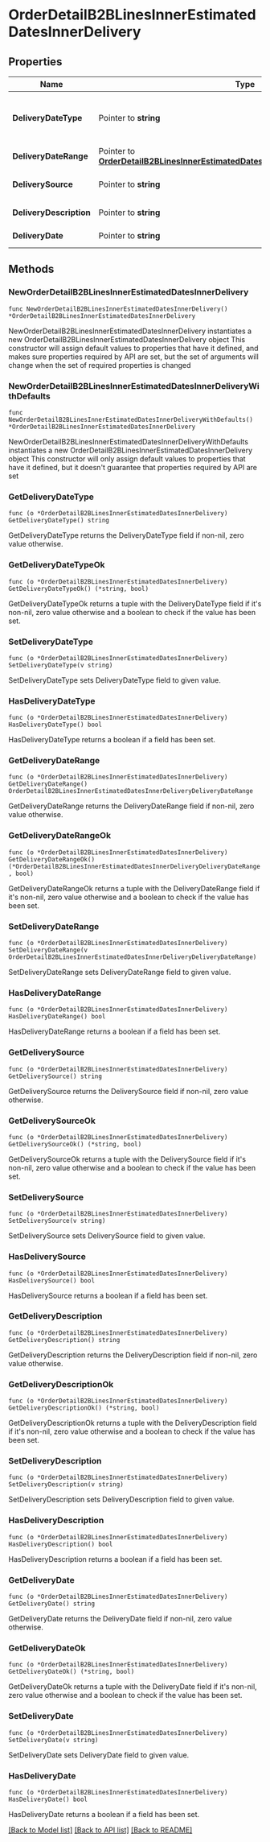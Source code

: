 # OrderDetailB2BLinesInnerEstimatedDatesInnerDelivery

## Properties

Name | Type | Description | Notes
------------ | ------------- | ------------- | -------------
**DeliveryDateType** | Pointer to **string** | Date type. Example Single or multiple dates. | [optional] 
**DeliveryDateRange** | Pointer to [**OrderDetailB2BLinesInnerEstimatedDatesInnerDeliveryDeliveryDateRange**](OrderDetailB2BLinesInnerEstimatedDatesInnerDeliveryDeliveryDateRange.md) |  | [optional] 
**DeliverySource** | Pointer to **string** | Source of the delivery. | [optional] 
**DeliveryDescription** | Pointer to **string** | Delivery description. | [optional] 
**DeliveryDate** | Pointer to **string** | Delivery date. | [optional] 

## Methods

### NewOrderDetailB2BLinesInnerEstimatedDatesInnerDelivery

`func NewOrderDetailB2BLinesInnerEstimatedDatesInnerDelivery() *OrderDetailB2BLinesInnerEstimatedDatesInnerDelivery`

NewOrderDetailB2BLinesInnerEstimatedDatesInnerDelivery instantiates a new OrderDetailB2BLinesInnerEstimatedDatesInnerDelivery object
This constructor will assign default values to properties that have it defined,
and makes sure properties required by API are set, but the set of arguments
will change when the set of required properties is changed

### NewOrderDetailB2BLinesInnerEstimatedDatesInnerDeliveryWithDefaults

`func NewOrderDetailB2BLinesInnerEstimatedDatesInnerDeliveryWithDefaults() *OrderDetailB2BLinesInnerEstimatedDatesInnerDelivery`

NewOrderDetailB2BLinesInnerEstimatedDatesInnerDeliveryWithDefaults instantiates a new OrderDetailB2BLinesInnerEstimatedDatesInnerDelivery object
This constructor will only assign default values to properties that have it defined,
but it doesn't guarantee that properties required by API are set

### GetDeliveryDateType

`func (o *OrderDetailB2BLinesInnerEstimatedDatesInnerDelivery) GetDeliveryDateType() string`

GetDeliveryDateType returns the DeliveryDateType field if non-nil, zero value otherwise.

### GetDeliveryDateTypeOk

`func (o *OrderDetailB2BLinesInnerEstimatedDatesInnerDelivery) GetDeliveryDateTypeOk() (*string, bool)`

GetDeliveryDateTypeOk returns a tuple with the DeliveryDateType field if it's non-nil, zero value otherwise
and a boolean to check if the value has been set.

### SetDeliveryDateType

`func (o *OrderDetailB2BLinesInnerEstimatedDatesInnerDelivery) SetDeliveryDateType(v string)`

SetDeliveryDateType sets DeliveryDateType field to given value.

### HasDeliveryDateType

`func (o *OrderDetailB2BLinesInnerEstimatedDatesInnerDelivery) HasDeliveryDateType() bool`

HasDeliveryDateType returns a boolean if a field has been set.

### GetDeliveryDateRange

`func (o *OrderDetailB2BLinesInnerEstimatedDatesInnerDelivery) GetDeliveryDateRange() OrderDetailB2BLinesInnerEstimatedDatesInnerDeliveryDeliveryDateRange`

GetDeliveryDateRange returns the DeliveryDateRange field if non-nil, zero value otherwise.

### GetDeliveryDateRangeOk

`func (o *OrderDetailB2BLinesInnerEstimatedDatesInnerDelivery) GetDeliveryDateRangeOk() (*OrderDetailB2BLinesInnerEstimatedDatesInnerDeliveryDeliveryDateRange, bool)`

GetDeliveryDateRangeOk returns a tuple with the DeliveryDateRange field if it's non-nil, zero value otherwise
and a boolean to check if the value has been set.

### SetDeliveryDateRange

`func (o *OrderDetailB2BLinesInnerEstimatedDatesInnerDelivery) SetDeliveryDateRange(v OrderDetailB2BLinesInnerEstimatedDatesInnerDeliveryDeliveryDateRange)`

SetDeliveryDateRange sets DeliveryDateRange field to given value.

### HasDeliveryDateRange

`func (o *OrderDetailB2BLinesInnerEstimatedDatesInnerDelivery) HasDeliveryDateRange() bool`

HasDeliveryDateRange returns a boolean if a field has been set.

### GetDeliverySource

`func (o *OrderDetailB2BLinesInnerEstimatedDatesInnerDelivery) GetDeliverySource() string`

GetDeliverySource returns the DeliverySource field if non-nil, zero value otherwise.

### GetDeliverySourceOk

`func (o *OrderDetailB2BLinesInnerEstimatedDatesInnerDelivery) GetDeliverySourceOk() (*string, bool)`

GetDeliverySourceOk returns a tuple with the DeliverySource field if it's non-nil, zero value otherwise
and a boolean to check if the value has been set.

### SetDeliverySource

`func (o *OrderDetailB2BLinesInnerEstimatedDatesInnerDelivery) SetDeliverySource(v string)`

SetDeliverySource sets DeliverySource field to given value.

### HasDeliverySource

`func (o *OrderDetailB2BLinesInnerEstimatedDatesInnerDelivery) HasDeliverySource() bool`

HasDeliverySource returns a boolean if a field has been set.

### GetDeliveryDescription

`func (o *OrderDetailB2BLinesInnerEstimatedDatesInnerDelivery) GetDeliveryDescription() string`

GetDeliveryDescription returns the DeliveryDescription field if non-nil, zero value otherwise.

### GetDeliveryDescriptionOk

`func (o *OrderDetailB2BLinesInnerEstimatedDatesInnerDelivery) GetDeliveryDescriptionOk() (*string, bool)`

GetDeliveryDescriptionOk returns a tuple with the DeliveryDescription field if it's non-nil, zero value otherwise
and a boolean to check if the value has been set.

### SetDeliveryDescription

`func (o *OrderDetailB2BLinesInnerEstimatedDatesInnerDelivery) SetDeliveryDescription(v string)`

SetDeliveryDescription sets DeliveryDescription field to given value.

### HasDeliveryDescription

`func (o *OrderDetailB2BLinesInnerEstimatedDatesInnerDelivery) HasDeliveryDescription() bool`

HasDeliveryDescription returns a boolean if a field has been set.

### GetDeliveryDate

`func (o *OrderDetailB2BLinesInnerEstimatedDatesInnerDelivery) GetDeliveryDate() string`

GetDeliveryDate returns the DeliveryDate field if non-nil, zero value otherwise.

### GetDeliveryDateOk

`func (o *OrderDetailB2BLinesInnerEstimatedDatesInnerDelivery) GetDeliveryDateOk() (*string, bool)`

GetDeliveryDateOk returns a tuple with the DeliveryDate field if it's non-nil, zero value otherwise
and a boolean to check if the value has been set.

### SetDeliveryDate

`func (o *OrderDetailB2BLinesInnerEstimatedDatesInnerDelivery) SetDeliveryDate(v string)`

SetDeliveryDate sets DeliveryDate field to given value.

### HasDeliveryDate

`func (o *OrderDetailB2BLinesInnerEstimatedDatesInnerDelivery) HasDeliveryDate() bool`

HasDeliveryDate returns a boolean if a field has been set.


[[Back to Model list]](../README.md#documentation-for-models) [[Back to API list]](../README.md#documentation-for-api-endpoints) [[Back to README]](../README.md)



